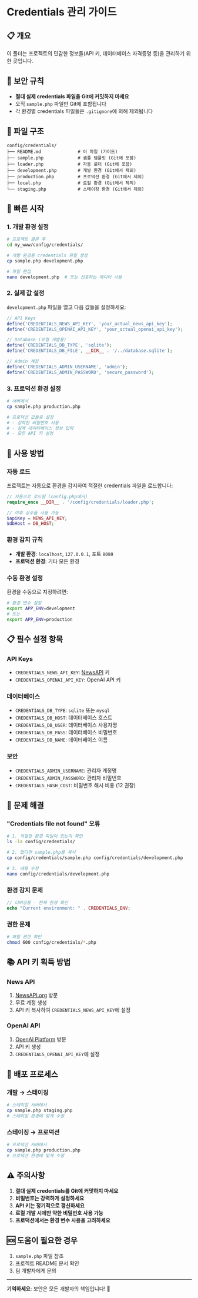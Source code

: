 # Credentials 관리 가이드

## 📋 개요

이 폴더는 프로젝트의 민감한 정보들(API 키, 데이터베이스 자격증명 등)을 관리하기 위한 곳입니다.

## 🔐 보안 규칙

- **절대 실제 credentials 파일을 Git에 커밋하지 마세요**
- 오직 `sample.php` 파일만 Git에 포함됩니다
- 각 환경별 credentials 파일들은 `.gitignore`에 의해 제외됩니다

## 📁 파일 구조

```
config/credentials/
├── README.md              # 이 파일 (가이드)
├── sample.php             # 샘플 템플릿 (Git에 포함)
├── loader.php             # 자동 로더 (Git에 포함)
├── development.php        # 개발 환경 (Git에서 제외)
├── production.php         # 프로덕션 환경 (Git에서 제외)
├── local.php              # 로컬 환경 (Git에서 제외)
└── staging.php            # 스테이징 환경 (Git에서 제외)
```

## 🚀 빠른 시작

### 1. 개발 환경 설정

```bash
# 프로젝트 클론 후
cd my_www/config/credentials/

# 개발 환경용 credentials 파일 생성
cp sample.php development.php

# 파일 편집
nano development.php  # 또는 선호하는 에디터 사용
```

### 2. 실제 값 설정

`development.php` 파일을 열고 다음 값들을 설정하세요:

```php
// API Keys
define('CREDENTIALS_NEWS_API_KEY', 'your_actual_news_api_key');
define('CREDENTIALS_OPENAI_API_KEY', 'your_actual_openai_api_key');

// Database (로컬 개발용)
define('CREDENTIALS_DB_TYPE', 'sqlite');
define('CREDENTIALS_DB_FILE', __DIR__ . '/../database.sqlite');

// Admin 계정
define('CREDENTIALS_ADMIN_USERNAME', 'admin');
define('CREDENTIALS_ADMIN_PASSWORD', 'secure_password');
```

### 3. 프로덕션 환경 설정

```bash
# 서버에서
cp sample.php production.php

# 프로덕션 값들로 설정
# - 강력한 비밀번호 사용
# - 실제 데이터베이스 정보 입력
# - 모든 API 키 설정
```

## 🔧 사용 방법

### 자동 로드

프로젝트는 자동으로 환경을 감지하여 적절한 credentials 파일을 로드합니다:

```php
// 자동으로 로드됨 (config.php에서)
require_once __DIR__ . '/config/credentials/loader.php';

// 이후 상수들 사용 가능
$apiKey = NEWS_API_KEY;
$dbHost = DB_HOST;
```

### 환경 감지 규칙

- **개발 환경**: `localhost`, `127.0.0.1`, 포트 `8080`
- **프로덕션 환경**: 기타 모든 환경

### 수동 환경 설정

환경을 수동으로 지정하려면:

```bash
# 환경 변수 설정
export APP_ENV=development
# 또는
export APP_ENV=production
```

## 📋 필수 설정 항목

### API Keys
- `CREDENTIALS_NEWS_API_KEY`: [NewsAPI](https://newsapi.org/) 키
- `CREDENTIALS_OPENAI_API_KEY`: OpenAI API 키

### 데이터베이스
- `CREDENTIALS_DB_TYPE`: `sqlite` 또는 `mysql`
- `CREDENTIALS_DB_HOST`: 데이터베이스 호스트
- `CREDENTIALS_DB_USER`: 데이터베이스 사용자명
- `CREDENTIALS_DB_PASS`: 데이터베이스 비밀번호
- `CREDENTIALS_DB_NAME`: 데이터베이스 이름

### 보안
- `CREDENTIALS_ADMIN_USERNAME`: 관리자 계정명
- `CREDENTIALS_ADMIN_PASSWORD`: 관리자 비밀번호
- `CREDENTIALS_HASH_COST`: 비밀번호 해시 비용 (12 권장)

## 🚨 문제 해결

### "Credentials file not found" 오류

```bash
# 1. 적절한 환경 파일이 있는지 확인
ls -la config/credentials/

# 2. 없다면 sample.php를 복사
cp config/credentials/sample.php config/credentials/development.php

# 3. 내용 수정
nano config/credentials/development.php
```

### 환경 감지 문제

```php
// 디버깅용 - 현재 환경 확인
echo "Current environment: " . CREDENTIALS_ENV;
```

### 권한 문제

```bash
# 파일 권한 확인
chmod 600 config/credentials/*.php
```

## 📚 API 키 획득 방법

### News API
1. [NewsAPI.org](https://newsapi.org/register) 방문
2. 무료 계정 생성
3. API 키 복사하여 `CREDENTIALS_NEWS_API_KEY`에 설정

### OpenAI API
1. [OpenAI Platform](https://platform.openai.com/api-keys) 방문
2. API 키 생성
3. `CREDENTIALS_OPENAI_API_KEY`에 설정

## 🔄 배포 프로세스

### 개발 → 스테이징
```bash
# 스테이징 서버에서
cp sample.php staging.php
# 스테이징 환경에 맞게 수정
```

### 스테이징 → 프로덕션
```bash
# 프로덕션 서버에서
cp sample.php production.php
# 프로덕션 환경에 맞게 수정
```

## ⚠️ 주의사항

1. **절대 실제 credentials를 Git에 커밋하지 마세요**
2. **비밀번호는 강력하게 설정하세요**
3. **API 키는 정기적으로 갱신하세요**
4. **로컬 개발 시에만 약한 비밀번호 사용 가능**
5. **프로덕션에서는 환경 변수 사용을 고려하세요**

## 🆘 도움이 필요한 경우

1. `sample.php` 파일 참조
2. 프로젝트 README 문서 확인
3. 팀 개발자에게 문의

---

**기억하세요**: 보안은 모든 개발자의 책임입니다! 🔐 